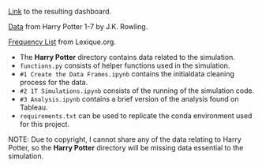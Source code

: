 [Link](https://public.tableau.com/app/profile/joshdavham/viz/SentenceMiningbytheNumbers/Dashboard1) to the resulting dashboard.

[Data](https://www.amazon.ca/-/fr/J-K-Rowling-ebook/dp/B0192CTN72) from Harry Potter 1-7 by J.K. Rowling.

[Frequency List](http://www.lexique.org/shiny/openlexicon) from Lexique.org.

- The **Harry Potter** directory contains data related to the simulation.
- `functions.py` consists of helper functions used in the simulation.
- `#1 Create the Data Frames.ipynb` contains the initialdata cleaning process for the data.
- `#2 1T Simulations.ipynb` consists of the running of the simulation code.
- `#3 Analysis.ipynb` contains a brief version of the analysis found on Tableau.
- `requirements.txt` can be used to replicate the conda environment used for this project.

NOTE: Due to copyright, I cannot share any of the data relating to Harry Potter, so the **Harry Potter** directory will be missing data essential to the simulation.
